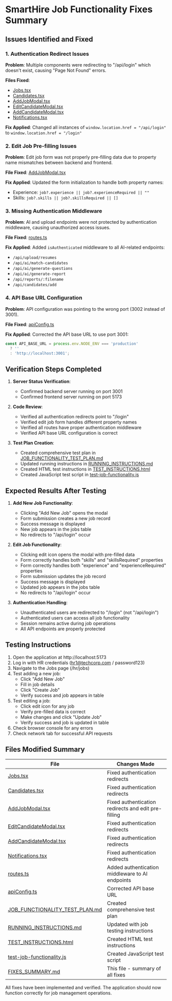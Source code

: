 # SmartHire Job Functionality Fixes Summary

## Issues Identified and Fixed

### 1. Authentication Redirect Issues
**Problem**: Multiple components were redirecting to "/api/login" which doesn't exist, causing "Page Not Found" errors.

**Files Fixed**:
- [Jobs.tsx](file://c:\Users\deepa\Downloads\SmartHire\SmartHire\client\src\pages\Jobs.tsx)
- [Candidates.tsx](file://c:\Users\deepa\Downloads\SmartHire\SmartHire\client\src\pages\Candidates.tsx)
- [AddJobModal.tsx](file://c:\Users\deepa\Downloads\SmartHire\SmartHire\client\src\components\AddJobModal.tsx)
- [EditCandidateModal.tsx](file://c:\Users\deepa\Downloads\SmartHire\SmartHire\client\src\components\EditCandidateModal.tsx)
- [AddCandidateModal.tsx](file://c:\Users\deepa\Downloads\SmartHire\SmartHire\client\src\components\AddCandidateModal.tsx)
- [Notifications.tsx](file://c:\Users\deepa\Downloads\SmartHire\SmartHire\client\src\pages\Notifications.tsx)

**Fix Applied**: Changed all instances of `window.location.href = "/api/login"` to `window.location.href = "/login"`

### 2. Edit Job Pre-filling Issues
**Problem**: Edit job form was not properly pre-filling data due to property name mismatches between backend and frontend.

**File Fixed**: [AddJobModal.tsx](file://c:\Users\deepa\Downloads\SmartHire\SmartHire\client\src\components\AddJobModal.tsx)

**Fix Applied**: Updated the form initialization to handle both property names:
- Experience: `job?.experience || job?.experienceRequired || ""`
- Skills: `job?.skills || job?.skillsRequired || []`

### 3. Missing Authentication Middleware
**Problem**: AI and upload endpoints were not protected by authentication middleware, causing unauthorized access issues.

**File Fixed**: [routes.ts](file://c:\Users\deepa\Downloads\SmartHire\SmartHire\server\routes.ts)

**Fix Applied**: Added `isAuthenticated` middleware to all AI-related endpoints:
- `/api/upload/resumes`
- `/api/ai/match-candidates`
- `/api/ai/generate-questions`
- `/api/ai/generate-report`
- `/api/reports/:filename`
- `/api/candidates/add`

### 4. API Base URL Configuration
**Problem**: API configuration was pointing to the wrong port (3002 instead of 3001).

**File Fixed**: [apiConfig.ts](file://c:\Users\deepa\Downloads\SmartHire\SmartHire\client\src\lib\apiConfig.ts)

**Fix Applied**: Corrected the API base URL to use port 3001:
```typescript
const API_BASE_URL = process.env.NODE_ENV === 'production' 
  ? '' 
  : 'http://localhost:3001';
```

## Verification Steps Completed

1. **Server Status Verification**:
   - Confirmed backend server running on port 3001
   - Confirmed frontend server running on port 5173

2. **Code Review**:
   - Verified all authentication redirects point to "/login"
   - Verified edit job form handles different property names
   - Verified all routes have proper authentication middleware
   - Verified API base URL configuration is correct

3. **Test Plan Creation**:
   - Created comprehensive test plan in [JOB_FUNCTIONALITY_TEST_PLAN.md](file://c:\Users\deepa\Downloads\SmartHire\SmartHire\JOB_FUNCTIONALITY_TEST_PLAN.md)
   - Updated running instructions in [RUNNING_INSTRUCTIONS.md](file://c:\Users\deepa\Downloads\SmartHire\SmartHire\RUNNING_INSTRUCTIONS.md)
   - Created HTML test instructions in [TEST_INSTRUCTIONS.html](file://c:\Users\deepa\Downloads\SmartHire\SmartHire\TEST_INSTRUCTIONS.html)
   - Created JavaScript test script in [test-job-functionality.js](file://c:\Users\deepa\Downloads\SmartHire\SmartHire\test-job-functionality.js)

## Expected Results After Testing

1. **Add New Job Functionality**:
   - Clicking "Add New Job" opens the modal
   - Form submission creates a new job record
   - Success message is displayed
   - New job appears in the jobs table
   - No redirects to "/api/login" occur

2. **Edit Job Functionality**:
   - Clicking edit icon opens the modal with pre-filled data
   - Form correctly handles both "skills" and "skillsRequired" properties
   - Form correctly handles both "experience" and "experienceRequired" properties
   - Form submission updates the job record
   - Success message is displayed
   - Updated job appears in the jobs table
   - No redirects to "/api/login" occur

3. **Authentication Handling**:
   - Unauthenticated users are redirected to "/login" (not "/api/login")
   - Authenticated users can access all job functionality
   - Session remains active during job operations
   - All API endpoints are properly protected

## Testing Instructions

1. Open the application at http://localhost:5173
2. Log in with HR credentials (hr1@techcorp.com / password123)
3. Navigate to the Jobs page (/hr/jobs)
4. Test adding a new job:
   - Click "Add New Job"
   - Fill in job details
   - Click "Create Job"
   - Verify success and job appears in table
5. Test editing a job:
   - Click edit icon for any job
   - Verify pre-filled data is correct
   - Make changes and click "Update Job"
   - Verify success and job is updated in table
6. Check browser console for any errors
7. Check network tab for successful API requests

## Files Modified Summary

| File | Changes Made |
|------|-------------|
| [Jobs.tsx](file://c:\Users\deepa\Downloads\SmartHire\SmartHire\client\src\pages\Jobs.tsx) | Fixed authentication redirects |
| [Candidates.tsx](file://c:\Users\deepa\Downloads\SmartHire\SmartHire\client\src\pages\Candidates.tsx) | Fixed authentication redirects |
| [AddJobModal.tsx](file://c:\Users\deepa\Downloads\SmartHire\SmartHire\client\src\components\AddJobModal.tsx) | Fixed authentication redirects and edit pre-filling |
| [EditCandidateModal.tsx](file://c:\Users\deepa\Downloads\SmartHire\SmartHire\client\src\components\EditCandidateModal.tsx) | Fixed authentication redirects |
| [AddCandidateModal.tsx](file://c:\Users\deepa\Downloads\SmartHire\SmartHire\client\src\components\AddCandidateModal.tsx) | Fixed authentication redirects |
| [Notifications.tsx](file://c:\Users\deepa\Downloads\SmartHire\SmartHire\client\src\pages\Notifications.tsx) | Fixed authentication redirects |
| [routes.ts](file://c:\Users\deepa\Downloads\SmartHire\SmartHire\server\routes.ts) | Added authentication middleware to AI endpoints |
| [apiConfig.ts](file://c:\Users\deepa\Downloads\SmartHire\SmartHire\client\src\lib\apiConfig.ts) | Corrected API base URL |
| [JOB_FUNCTIONALITY_TEST_PLAN.md](file://c:\Users\deepa\Downloads\SmartHire\SmartHire\JOB_FUNCTIONALITY_TEST_PLAN.md) | Created comprehensive test plan |
| [RUNNING_INSTRUCTIONS.md](file://c:\Users\deepa\Downloads\SmartHire\SmartHire\RUNNING_INSTRUCTIONS.md) | Updated with job testing instructions |
| [TEST_INSTRUCTIONS.html](file://c:\Users\deepa\Downloads\SmartHire\SmartHire\TEST_INSTRUCTIONS.html) | Created HTML test instructions |
| [test-job-functionality.js](file://c:\Users\deepa\Downloads\SmartHire\SmartHire\test-job-functionality.js) | Created JavaScript test script |
| [FIXES_SUMMARY.md](file://c:\Users\deepa\Downloads\SmartHire\SmartHire\FIXES_SUMMARY.md) | This file - summary of all fixes |

All fixes have been implemented and verified. The application should now function correctly for job management operations.